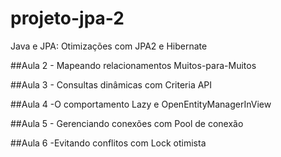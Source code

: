 # projeto-jpa-2
Java e JPA: Otimizações com JPA2 e Hibernate


##Aula 2 - Mapeando relacionamentos Muitos-para-Muitos


##Aula 3 - Consultas dinâmicas com Criteria API

##Aula 4 -O comportamento Lazy e OpenEntityManagerInView


##Aula 5 - Gerenciando conexões com Pool de conexão


##Aula 6 -Evitando conflitos com Lock otimista